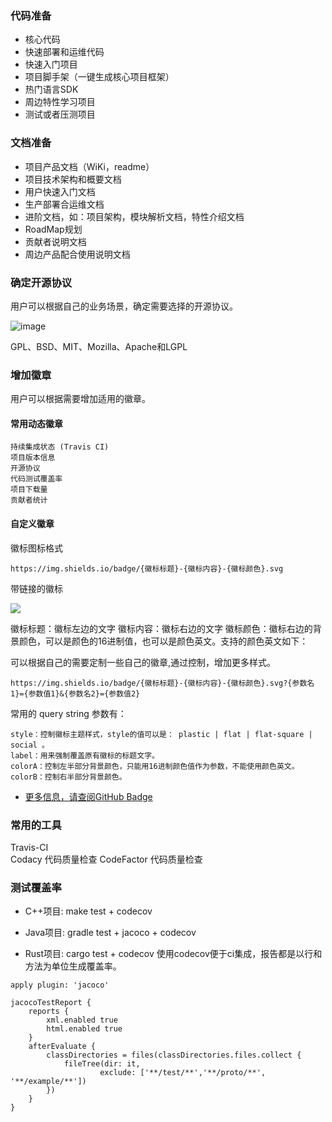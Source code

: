 ### 代码准备
- 核心代码
- 快速部署和运维代码
- 快速入门项目
- 项目脚手架（一键生成核心项目框架）
- 热门语言SDK
- 周边特性学习项目
- 测试或者压测项目

### 文档准备
- 项目产品文档（WiKi，readme）
- 项目技术架构和概要文档
- 用户快速入门文档
- 生产部署合运维文档
- 进阶文档，如：项目架构，模块解析文档，特性介绍文档
- RoadMap规划
- 贡献者说明文档
- 周边产品配合使用说明文档

### 确定开源协议
用户可以根据自己的业务场景，确定需要选择的开源协议。

![image](https://image.520mwx.com/static/e1bd732c84754973e601745f6e68b019.jpg)

GPL、BSD、MIT、Mozilla、Apache和LGPL

### 增加徽章
用户可以根据需要增加适用的徽章。
#### 常用动态徽章
``` 
持续集成状态 (Travis CI)
项目版本信息
开源协议
代码测试覆盖率
项目下载量
贡献者统计
```
#### 自定义徽章
徽标图标格式
```
https://img.shields.io/badge/{徽标标题}-{徽标内容}-{徽标颜色}.svg
```

带链接的徽标

[![](https://img.shields.io/badge/{徽标标题}-{徽标内容}-{徽标颜色}.svg)]({linkUrl})

徽标标题：徽标左边的文字
徽标内容：徽标右边的文字
徽标颜色：徽标右边的背景颜色，可以是颜色的16进制值，也可以是颜色英文。支持的颜色英文如下：

可以根据自己的需要定制一些自己的徽章,通过控制，增加更多样式。
```
https://img.shields.io/badge/{徽标标题}-{徽标内容}-{徽标颜色}.svg?{参数名1}={参数值1}&{参数名2}={参数值2}
```
常用的 query string 参数有：
```
style：控制徽标主题样式，style的值可以是： plastic | flat | flat-square | social 。
label：用来强制覆盖原有徽标的标题文字。
colorA：控制左半部分背景颜色，只能用16进制颜色值作为参数，不能使用颜色英文。
colorB：控制右半部分背景颜色。
```

- [更多信息，请查阅GitHub Badge](https://shields.io)

### 常用的工具
Travis-CI   
Codacy  代码质量检查
CodeFactor  代码质量检查

### 测试覆盖率

- C++项目:
make test + codecov

- Java项目:
gradle test + jacoco + codecov

- Rust项目:
cargo test + codecov
使用codecov便于ci集成，报告都是以行和方法为单位生成覆盖率。

```
apply plugin: 'jacoco'

jacocoTestReport {
    reports {
        xml.enabled true
        html.enabled true
    }
    afterEvaluate {
        classDirectories = files(classDirectories.files.collect {
            fileTree(dir: it,
                    exclude: ['**/test/**','**/proto/**', '**/example/**'])
        })
    }
}
```
